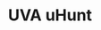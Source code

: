 ---
layout: page
title: UVA uHunt
description: Competitive programming challenges (C/C++)
img: assets/img/uva.png
importance: 4
category: community
redirect: https://uhunt.onlinejudge.org/id/736328
---